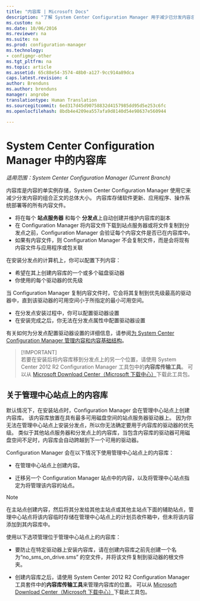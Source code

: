 ```yaml
---
title: "内容库 | Microsoft Docs"
description: "了解 System Center Configuration Manager 用于减少已分发内容总大小的内容库的信息。"
ms.custom: na
ms.date: 10/06/2016
ms.reviewer: na
ms.suite: na
ms.prod: configuration-manager
ms.technology:
- configmgr-other
ms.tgt_pltfrm: na
ms.topic: article
ms.assetid: 65c88e54-3574-48b0-a127-9cc914a89dca
caps.latest.revision: 4
author: Brenduns
ms.author: brenduns
manager: angrobe
translationtype: Human Translation
ms.sourcegitcommit: 6ed317d45d90758832d4157985dd95d5e253c6fc
ms.openlocfilehash: 8bdb4e4209ea557afa9d8140d54e98637e560944

---
```

# <a name="the-content-library-in-system-center-configuration-manager"></a>System Center Configuration Manager 中的内容库

*适用范围：System Center Configuration Manager (Current Branch)*

内容库是内容的单实例存储，System Center Configuration Manager 使用它来减少分发内容的组合正文的总体大小。 内容库存储软件更新、应用程序、操作系统部署等的所有内容文件。

 - 将在每个 **站点服务器** 和每个 **分发点**上自动创建并维护内容库的副本
 - 在 Configuration Manager 将内容文件下载到站点服务器或将文件复制到分发点之前，Configuration Manager 会验证每个内容文件是否已在内容库中。
 - 如果有内容文件，则 Configuration Manager 不会复制文件，而是会将现有内容文件与应用程序或包关联

在安装分发点的计算机上，你可以配置下列内容：
- 希望在其上创建内容库的一个或多个磁盘驱动器
- 你使用的每个驱动器的优先级

当 Configuration Manager 复制内容文件时，它会将其复制到优先级最高的驱动器中，直到该驱动器的可用空间小于所指定的最小可用空间。
- 在分发点安装过程中，你可以配置驱动器设置
- 在安装完成之后，你无法在分发点属性中配置驱动器设置


有关如何为分发点配置驱动器设置的详细信息，请参阅[为 System Center Configuration Manager 管理内容和内容基础结构](../../../core/servers/deploy/configure/manage-content-and-content-infrastructure.md)。  


>  [!IMPORTANT]  
>  若要在安装后将内容库移到分发点上的另一个位置，请使用 System Center 2012 R2 Configuration Manager 工具包中的**内容库传输工具**。 可以从 [Microsoft Download Center（Microsoft 下载中心）](http://go.microsoft.com/fwlink/?LinkId=279566)下载此工具包。  

## <a name="about-the-content-library-on-the-central-administration-site"></a>关于管理中心站点上的内容库  
 默认情况下，在安装站点时，Configuration Manager 会在管理中心站点上创建内容库。 该内容库放置在具有最多可用磁盘空间的站点服务器驱动器上。 因为你无法在管理中心站点上安装分发点，所以你无法确定要用于内容库的驱动器的优先级。 类似于其他站点服务器和分发点上的内容库，当包含内容库的驱动器可用磁盘空间不足时，内容库会自动跨越到下一个可用的驱动器。  

 Configuration Manager 会在以下情况下使用管理中心站点上的内容库：  

-   在管理中心站点上创建内容。  

-   迁移另一个 Configuration Manager 站点中的内容，以及将管理中心站点指定为将管理该内容的站点。  

> [!NOTE]  
>  在主站点创建内容，然后将其分发给其他主站点或其他主站点下面的辅助站点，管理中心站点将该内容临时存储在管理中心站点上的计划员收件箱中，但未将该内容添加到其内容库中。  

 使用以下选项管理位于管理中心站点上的内容库：  

-   要防止在特定驱动器上安装内容库，请在创建内容库之前先创建一个名为“no_sms_on_drive.sms”  的空文件，并将该文件复制到驱动器的根文件夹。  

-   创建内容库之后，请使用 System Center 2012 R2 Configuration Manager 工具套件中的**内容库传输工具**来管理内容库的位置。 可以从 [Microsoft Download Center（Microsoft 下载中心）](http://go.microsoft.com/fwlink/?LinkId=279566)下载此工具包。  



<!--HONumber=Dec16_HO3-->



